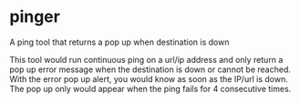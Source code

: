 # pinger
A ping tool that returns a pop up when destination is down

This tool would run continuous ping on a url/ip address and only return a pop up error message when the destination is down or cannot be reached. 
With the error pop up alert, you would know as soon as the IP/url is down. 
The pop up only would appear when the ping fails for 4 consecutive times. 

